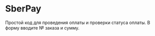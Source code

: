 # SberPay

Простой код для проведения оплаты и проверки статуса оплаты. 
В форму вводите № заказа и сумму. 
